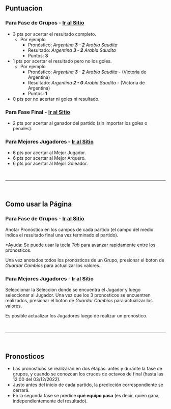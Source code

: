 ## Puntuacion
### Para Fase de Grupos - [Ir al Sitio](/prode2022/#/fase-grupos)

- 3 pts por acertar el resultado completo.
  - Por ejemplo
    - Pronóstico: *Argentina* ***3 - 2*** *Arabia Saudita* 
    - Resultado: *Argentina* ***3 - 2*** *Arabia Saudita* 
    - Puntos: **3**
- 1 pts por acertar el resultado pero no los goles.
  - Por ejemplo
    - Pronóstico: *Argentina* ***3 - 2*** *Arabia Saudita* - (Victoria de Argentina)
    - Resultado: *Argentina* ***2 - 0*** *Arabia Saudita* - (Victoria de Argentina)
    - Puntos: **1**
- 0 pts por no acertar ni goles ni resultado.


### Para Fase Final - [Ir al Sitio](/prode2022/#/fase-final)

- 2 pts por acertar al ganador del partido (sin importar los goles o penales).
  
### Para Mejores Jugadores - [Ir al Sitio](/prode2022/#/mejores-jugadores)

- 6 pts por acertar al Mejor Jugador.
- 6 pts por acertar al Mejor Arquero.
- 6 pts por acertar al Mejor Goleador.

<br/>

---  
<br/>

## Como usar la Página


### Para Fase de Grupos - [Ir al Sitio](/prode2022/#/fase-grupos)

Anotar Pronóstico en los campos de cada partido (el campo del medio indica el resultado final una vez terminado el partido). 

*Ayuda: Se puede usar la tecla *Tab* para avanzar rapidamente entre los pronosticos.

Una vez anotados todos los pronósticos de un Grupo, presionar el boton de *Guardar Cambios* para actualizar los valores.

### Para Mejores Jugadores - [Ir al Sitio](/prode2022/#/mejores-jugadores)

Seleccionar la Seleccion donde se encuentra el Jugador y luego seleccionar al Jugador. Una vez que los 3 pronosticos se encuentren realizados, presionar el boton de *Guardar Cambios* para actualizar los valores.

Es posible actualizar los Jugadores luego de realizar un pronostico.

<br/>

---  
<br/>

## Pronosticos

- Las pronosticos se realizarán en dos etapas: antes y durante la fase de grupos, y cuando se conozcan los cruces de octavos de final (hasta las 12:00 del 03/12/2022).
- Justo antes del inicio de cada partido, la predicción correspondiente se cerrará.
- En la segunda fase se predice **qué equipo pasa** (es decir, quien gana, independientemente del resultado).